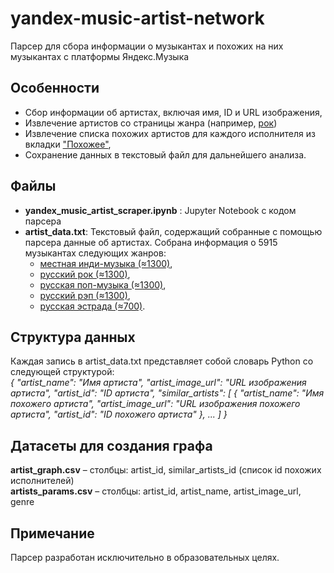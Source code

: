 # yandex-music-artist-network
Парсер для сбора информации о музыкантах и похожих на них музыкантах с платформы Яндекс.Музыка  


## Особенности
* Cбор информации об артистах, включая имя, ID и URL изображения,
* Извлечение артистов со страницы жанра (например, [рок]([url](https://music.yandex.ru/genre/русский%20рок/artists)))
* Извлечение списка похожих артистов для каждого исполнителя из вкладки ["Похожее"]([url](https://music.yandex.ru/artist/4623000/similar)),
* Сохранение данных в текстовый файл для дальнейшего анализа.


## Файлы
* **yandex_music_artist_scraper.ipynb** : Jupyter Notebook с кодом парсера  
* **artist_data.txt**: Текстовый файл, содержащий собранные с помощью парсера данные об артистах. Собрана информация о 5915 музыкантах следующих жанров:
  * [местная инди-музыка (≈1300)]([url](https://music.yandex.ru/genre/местная%20инди-музыка/artists)),
  * [русский рок (≈1300)]([url](https://music.yandex.ru/genre/русский%20рок/artists)),
  * [русская поп-музыка (≈1300)]([url](https://music.yandex.ru/genre/русская%20поп-музыка/artists)),
  * [русский рэп (≈1300)]([url](https://music.yandex.ru/genre/русский%20рэп/artists)),
  * [русская эстрада (≈700)]([url](https://music.yandex.ru/genre/русская%20эстрада/artists)). 


## Структура данных
Каждая запись в artist_data.txt представляет собой словарь Python со следующей структурой:  
*{
    "artist_name": "Имя артиста",
    "artist_image_url": "URL изображения артиста",
    "artist_id": "ID артиста",
    "similar_artists": [
        {
            "artist_name": "Имя похожего артиста",
            "artist_image_url": "URL изображения похожего артиста",
            "artist_id": "ID похожего артиста"
        },
        ...
    ]
}*

## Датасеты для создания графа
**artist_graph.csv** – столбцы: artist_id, similar_artists_id (список id похожих исполнителей)  
**artists_params.csv** – столбцы: artist_id, artist_name, artist_image_url,	genre


## Примечание
Парсер разработан исключительно в образовательных целях.
